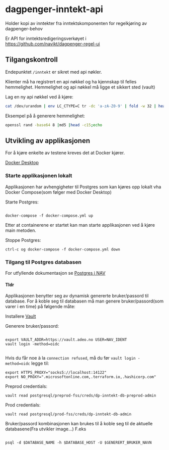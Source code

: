 # dagpenger-inntekt-api
Holder kopi av inntekter fra inntektskomponenten for regelkjøring av dagpenger-behov

Er API for inntektsredigeringsverkøyet i https://github.com/navikt/dagpenger-regel-ui

## Tilgangskontroll

Endepunktet `/inntekt` er sikret med api nøkler. 

Klienter må ha registrert en api nøkkel og ha kjennskap til felles hemmelighet. Hemmelighet og api nøkkel må ligge et sikkert sted (vault)

Lag en ny api nøkkel ved å kjøre: 

```bash
cat /dev/urandom | env LC_CTYPE=C tr -dc 'a-zA-Z0-9' | fold -w 32 | head -n 1
```


Eksempel på å generere hemmelighet: 

```bash
openssl rand -base64 8 |md5 |head -c15;echo
```


## Utvikling av applikasjonen

For å kjøre enkelte av testene kreves det at Docker kjører.

[Docker Desktop](https://www.docker.com/products/docker-desktop)


### Starte applikasjonen lokalt

Applikasjonen har avhengigheter til Postgres som kan kjøres
opp lokalt vha Docker Compose(som følger med Docker Desktop) 


Starte Postgres: 
```

docker-compose -f docker-compose.yml up

```
Etter at containerene er startet kan man starte applikasjonen ved å kjøre main metoden.


Stoppe Postgres:

```
ctrl-c og docker-compose -f docker-compose.yml down 

```

### Tilgang til Postgres databasen

For utfyllende dokumentasjon se [Postgres i NAV](https://github.com/navikt/utvikling/blob/master/PostgreSQL.md)

#### Tldr

Applikasjonen benytter seg av dynamisk genererte bruker/passord til database.
For å koble seg til databasen må man genere bruker/passord(som varer i en time)
på følgende måte:

Installere [Vault](https://www.vaultproject.io/downloads.html)

Generere bruker/passord: 

```

export VAULT_ADDR=https://vault.adeo.no USER=NAV_IDENT
vault login -method=oidc


```

Hvis du får noe à la `connection refused`, må du før `vault login -method=oidc` legge til:
```
export HTTPS_PROXY="socks5://localhost:14122" 
export NO_PROXY=".microsoftonline.com,.terraform.io,.hashicorp.com"
```

Preprod credentials:

```
vault read postgresql/preprod-fss/creds/dp-inntekt-db-preprod-admin

```

Prod credentials:

```
vault read postgresql/prod-fss/creds/dp-inntekt-db-admin

```

Bruker/passord kombinasjonen kan brukes til å koble seg til de aktuelle databasene(Fra utvikler image...)
F.eks

```

psql -d $DATABASE_NAME -h $DATABASE_HOST -U $GENERERT_BRUKER_NAVN

```


